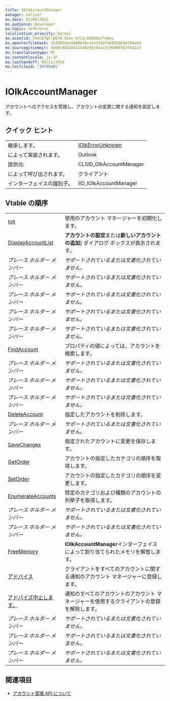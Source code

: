 ```yaml
---
title: IOlkAccountManager
manager: soliver
ms.date: 03/09/2015
ms.audience: Developer
ms.topic: reference
localization_priority: Normal
ms.assetid: 544c87e5-887d-82ec-bf1a-0d95027fe0ec
ms.openlocfilehash: 3526825ea9409d36c41e37d2fe605b883b398a56
ms.sourcegitcommit: 9d60cd82b5413446e5bc8ace2cd689f683fb41a7
ms.translationtype: MT
ms.contentlocale: ja-JP
ms.lasthandoff: 06/11/2018
ms.locfileid: "19799491"
---
```

# <a name="iolkaccountmanager"></a>IOlkAccountManager

アカウントへのアクセスを管理し、アカウントの変更に関する通知を設定します。
  
## <a name="quick-info"></a>クイック ヒント

|||
|:-----|:-----|
|継承します。  <br/> |[IOlkErrorUnknown](iolkerrorunknown.md) <br/> |
|によって実装されます。  <br/> |Outlook  <br/> |
|提供元:  <br/> |CLSID_OlkAccountManager  <br/> |
|によって呼び出されます。  <br/> |クライアント  <br/> |
|インターフェイスの識別子。  <br/> |IID_IOlkAccountManager  <br/> |
   
## <a name="vtable-order"></a>Vtable の順序

|||
|:-----|:-----|
|[Init](iolkaccountmanager-init.md) <br/> |使用のアカウント マネージャーを初期化します。  <br/> |
|[DisplayAccountList](iolkaccountmanager-displayaccountlist.md) <br/> |**アカウントの設定**または**新しいアカウントの追加**] ダイアログ ボックスが表示されます。  <br/> |
| *プレース ホルダー メンバー*  <br/> | *サポートされているまたは文書化されていません。*  <br/> |
| *プレース ホルダー メンバー*  <br/> | *サポートされているまたは文書化されていません。*  <br/> |
| *プレース ホルダー メンバー*  <br/> | *サポートされているまたは文書化されていません。*  <br/> |
| *プレース ホルダー メンバー*  <br/> | *サポートされているまたは文書化されていません。*  <br/> |
| *プレース ホルダー メンバー*  <br/> | *サポートされているまたは文書化されていません。*  <br/> |
|[FindAccount](iolkaccountmanager-findaccount.md) <br/> |プロパティの値によっては、アカウントを検索します。  <br/> |
| *プレース ホルダー メンバー*  <br/> | *サポートされているまたは文書化されていません。*  <br/> |
| *プレース ホルダー メンバー*  <br/> | *サポートされているまたは文書化されていません。*  <br/> |
| *プレース ホルダー メンバー*  <br/> | *サポートされているまたは文書化されていません。*  <br/> |
|[DeleteAccount](iolkaccountmanager-deleteaccount.md) <br/> |指定したアカウントを削除します。  <br/> |
| *プレース ホルダー メンバー*  <br/> | *サポートされているまたは文書化されていません。*  <br/> |
|[SaveChanges](iolkaccountmanager-savechanges.md) <br/> |指定されたアカウントに変更を保存します。  <br/> |
|[GetOrder](iolkaccountmanager-getorder.md) <br/> |アカウントの指定したカテゴリの順序を取得します。  <br/> |
|[SetOrder](iolkaccountmanager-setorder.md) <br/> |アカウントの指定したカテゴリの順序を変更します。  <br/> |
|[EnumerateAccounts](iolkaccountmanager-enumerateaccounts.md) <br/> |特定のカテゴリおよび種類のアカウントの列挙子を取得します。  <br/> |
| *プレース ホルダー メンバー*  <br/> | *サポートされているまたは文書化されていません。*  <br/> |
| *プレース ホルダー メンバー*  <br/> | *サポートされているまたは文書化されていません。*  <br/> |
|[FreeMemory](iolkaccountmanager-freememory.md) <br/> |**IOlkAccountManager**インターフェイスによって割り当てられたメモリを解放します。  <br/> |
|[アドバイス](iolkaccountmanager-advise.md) <br/> |クライアントをすべてのアカウントに関する通知のアカウント マネージャーに登録します。  <br/> |
|[アドバイズ中止します。](iolkaccountmanager-unadvise.md) <br/> |通知のすべてのアカウントのアカウント マネージャーを使用するクライアントの登録を解除します。  <br/> |
| *プレース ホルダー メンバー*  <br/> | *サポートされているまたは文書化されていません。*  <br/> |
| *プレース ホルダー メンバー*  <br/> | *サポートされているまたは文書化されていません。*  <br/> |
| *プレース ホルダー メンバー*  <br/> | *サポートされているまたは文書化されていません。*  <br/> |
   
## <a name="see-also"></a>関連項目

- [アカウント管理 API について](about-the-account-management-api.md)

